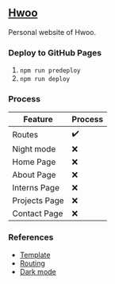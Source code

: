 ## [Hwoo](https://hui-hwoo.github.io/hwoo/)

Personal website of Hwoo.

### Deploy to GitHub Pages

1. `npm run predeploy`
1. `npm run deploy`

### Process

| Feature       | Process            |
| ------------- | ------------------ |
| Routes        | :heavy_check_mark: |
| Night mode    | :x:                |
| Home Page     | :x:                |
| About Page    | :x:                |
| Interns Page  | :x:                |
| Projects Page | :x:                |
| Contact Page  | :x:                |

### References

-   [Template](https://alshedivat.github.io/al-folio/projects/)
-  [Routing](https://reactrouter.com/web/guides/quick-start)
-   [Dark mode](https://css-tricks.com/a-complete-guide-to-dark-mode-on-the-web/#aa-using-server-side-scripts)
